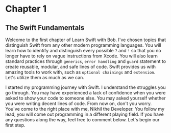 # Chapter 1
## The Swift Fundamentals
Welcome to the first chapter of Learn Swift with Bob. I've chosen topics that distinguish Swift from any other modern programming languages. You will learn how to identify and distinguish every possible `?` and `!` so that you no longer have to rely on vague instructions from Xcode. You will also learn standard practices through `generics`, `error handling` and `guard` statement to create reusable, modular, and safe lines of code. Swift provides us with amazing tools to work with, such as `optional chainings` and `extension`. Let's utilize them as much as we can.

I started my programming journey with Swift. I understand the struggles you go through. You may have experienced a lack of confidence when you were asked to show your code to someone else. You may asked yourself whether you were writing decent lines of code. From now on, don't you worry. You've come to the right place with me, Nikhil the Developer. You follow my lead, you will come out programming in a different playing field. If you have any questions along the way, feel free to comment below. Let's begin our first step.